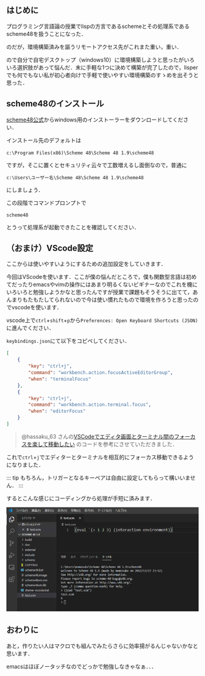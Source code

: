 ## はじめに
プログラミング言語論の授業でlispの方言であるschemeとその処理系であるscheme48を扱うことになった．

のだが，環境構築済みを謳うリモートアクセス先がこれまた重い，重い．

ので自分で自宅デスクトップ（windows10）に環境構築しようと思ったがいろいろ選択肢があって悩んだ．末に手軽な1つに決めて構築が完了したので，lisperでも何でもない私が初心者向けで手軽で使いやすい環境構築のすゝめを出そうと思った．

## scheme48のインストール
[scheme48公式](http://s48.org/1.9/windows.html)からwindows用のインストーラーをダウンロードしてください．

インストール先のデフォルトは

`c:\Program Files(x86)\Scheme 48\Scheme 48 1.9\scheme48`

ですが，そこに置くとセキュリティ云々で工数増えるし面倒なので，普通に

`c:\Users\ユーザー名\Scheme 48\Scheme 48 1.9\scheme48`

にしましょう．

この段階でコマンドプロンプトで

```
scheme48
```

とうって処理系が起動できたことを確認してください．

## （おまけ）VScode設定
ここからは使いやすいようにするための追加設定をしていきます．  

今回はVScodeを使います．ここが僕の悩んだところで，僕も関数型言語は初めてだったりemacsやvimの操作にはあまり明るくないビギナーなのでこれを機にいろいろと勉強しようかなと思ったんですが授業で課題もそうそうに出てて，あんまりもたもたしてられないので今は使い慣れたもので環境を作ろうと思ったのでvscodeを使います．

vscode上で`ctrl`+`shift`+`p`から`Preferences: Open Keyboard Shortcuts (JSON)`に進んでください．

`keybindings.json`にて以下をコピペしてください．

```keybindings.json
[
    {
        "key": "ctrl+j",
        "command": "workbench.action.focusActiveEditorGroup",
        "when": "terminalFocus"
    },
    {
        "key": "ctrl+j",
        "command": "workbench.action.terminal.focus",
        "when": "editorFocus"
    }
]
```
> @hassaku_63 さんの[VSCodeでエディタ画面とターミナル間のフォーカスを楽して移動したい](https://qiita.com/hassaku_63/items/4d14d949c3ce9edd9909)
のコードを参考にさせていただきました．

これで`ctrl`+`j`でエディターとターミナルを相互的にフォーカス移動できるようになりました．

::: tip
もちろん，トリガーとなるキーペアは自由に設定してもらって構いいません．
:::

するとこんな感じにコーディングから処理が手短に済みます．

![scheme.png](../../images/scheme.png)

## おわりに
あと，作りたい人はマクロでも組んでみたらさらに効率揚がるんじゃないかなと思います．

emacsはほぼノータッチなのでどっかで勉強しなきゃなぁ．．．
